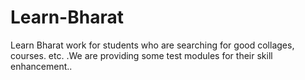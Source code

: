 # Learn-Bharat
Learn Bharat work for students who are searching for good collages, courses. etc. .We are providing some test modules for their skill enhancement..   
